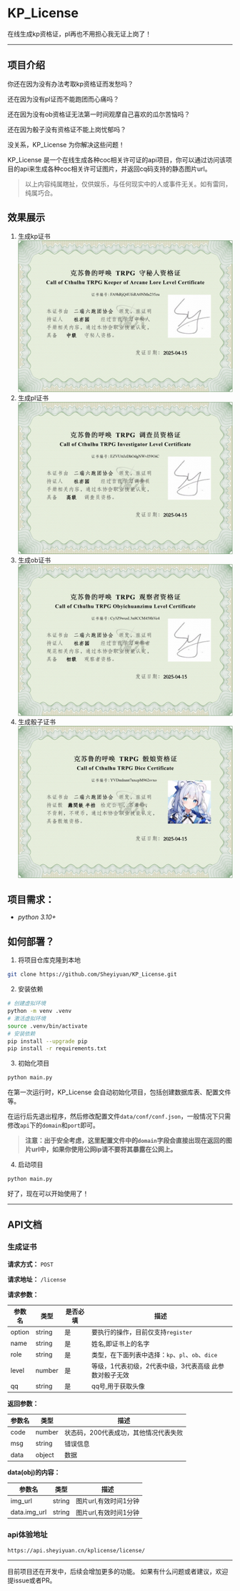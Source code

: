 # KP_License 
在线生成kp资格证，pl再也不用担心我无证上岗了！

---

## 项目介绍
你还在因为没有办法考取kp资格证而发愁吗？

还在因为没有pl证而不能跑团而心痛吗？

还在因为没有ob资格证无法第一时间观摩自己喜欢的瓜尔苦恼吗？

还在因为骰子没有资格证不能上岗忧郁吗？

没关系，KP_License 为你解决这些问题！

KP_License 是一个在线生成各种coc相关许可证的api项目，你可以通过访问该项目的api来生成各种coc相关许可证图片，并返回cq码支持的静态图片url。

> 以上内容纯属瞎扯，仅供娱乐，与任何现实中的人或事件无关。如有雷同，纯属巧合。

## 效果展示

1. 生成kp证书
![kp_example.jpg](doc/kp_example.jpg)
2. 生成pl证书
![pl_example.jpg](doc/pl_example.jpg)
3. 生成ob证书
![ob_example.jpg](doc/ob_example.jpg)
4. 生成骰子证书
![dice_example.jpg](doc/dice_example.jpg)


## 项目需求：
- *python 3.10+*

## 如何部署？

1. 将项目仓库克隆到本地
```bash
git clone https://github.com/Sheyiyuan/KP_License.git
```
2. 安装依赖
```bash
# 创建虚拟环境
python -m venv .venv
# 激活虚拟环境
source .venv/bin/activate
# 安装依赖
pip install --upgrade pip
pip install -r requirements.txt
```
3. 初始化项目
```bash
python main.py
```
在第一次运行时，KP_License 会自动初始化项目，包括创建数据库表、配置文件等。

在运行后先退出程序，然后修改配置文件`data/conf/conf.json`，一般情况下只需修改`api`下的`domain`和`port`即可。

> **注意：出于安全考虑，这里配置文件中的`domain`字段会直接出现在返回的图片url中，如果你使用公网ip请不要将其暴露在公网上。**

4. 启动项目
```bash
python main.py
```

好了，现在可以开始使用了！

---

## API文档

### 生成证书
**请求方式：** `POST`

**请求地址：** `/license`

**请求参数：**

| 参数名    | 类型     | 是否必填 | 描述                                |
|--------|--------|------|-----------------------------------|
| option | string | 是    | 要执行的操作，目前仅支持`register`            |
| name   | string | 是    | 姓名,即证书上的名字                        |
| role   | string | 是    | 类型，在下面列表中选择：`kp`、`pl`、`ob`、`dice` |
| level  | number | 是    | 等级，1代表初级，2代表中级，3代表高级 此参数对骰子无效     |
| qq     | string | 是    | qq号,用于获取头像                        |

**返回参数：**

| 参数名  | 类型     | 描述                   |
|------|--------|----------------------|
| code | number | 状态码，200代表成功，其他情况代表失败 |
| msg  | string | 错误信息                 |
| data | object | 数据                   |

**data(obj)的内容：**

| 参数名          | 类型     | 描述            |
|--------------|--------|---------------|
| img_url      | string | 图片url,有效时间1分钟 |
| data.img_url | string | 图片url,有效时间1分钟 |

### api体验地址
```angular2html
https://api.sheyiyuan.cn/kplicense/license/
```

---

目前项目还在开发中，后续会增加更多的功能。
如果有什么问题或者建议，欢迎提issue或者PR。